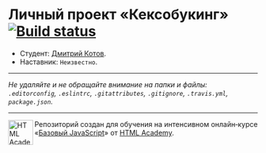 # Личный проект «Кексобукинг» [![Build status][travis-image]][travis-url]

* Студент: [Дмитрий Котов](https://up.htmlacademy.ru/javascript/11/user/425695).
* Наставник: `Неизвестно`.

---

_Не удаляйте и не обращайте внимание на папки и файлы:_<br>
_`.editorconfig`, `.eslintrc`, `.gitattributes`, `.gitignore`, `.travis.yml`, `package.json`._

---

<a href="https://htmlacademy.ru/intensive/javascript"><img align="left" width="50" height="50" title="HTML Academy" src="https://up.htmlacademy.ru/static/img/intensive/javascript/logo-for-github.svg"></a>

Репозиторий создан для обучения на интенсивном онлайн‑курсе «[Базовый JavaScript](https://htmlacademy.ru/intensive/javascript)» от [HTML Academy](https://htmlacademy.ru).

[travis-image]: https://travis-ci.org/htmlacademy-javascript/425695-keksobooking.svg?branch=master
[travis-url]: https://travis-ci.org/htmlacademy-javascript/425695-keksobooking
